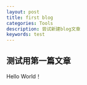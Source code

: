 ```yaml
---
layout: post
title: first blog
categories: Tools
description: 尝试新建blog文章
keywords: test
---
```


## 测试用第一篇文章

Hello World！


